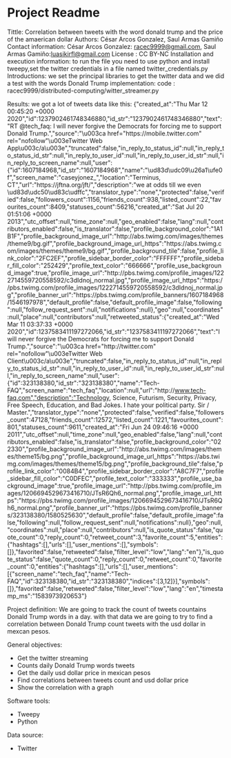 # Project Readme
Tittle: Correlation between tweets with the word donald trump and the price of the amaerican dollar
Authors: César Arcos Gonzalez, Saul Armas Gamiño
Contact information: César Arcos Gonzalez: racec9999@gmail.com, Saul Armas Gamiño:luasikirfl@gmail.com
License : CC BY-NC
Installation and execution information: to run the file you need to use python and install tweepy,set the twitter credentials in a file named twitter_credentials.py
Introductions: we set the principal libraries to get the  twitter data and we did a test with the words Donald Trump
implementation: code : racec9999/distributed-computing/witter_streamer.py

Results: we got a lot of tweets data like this:
{"created_at":"Thu Mar 12 00:45:20 +0000 2020","id":1237902461748346880,"id_str":"1237902461748346880","text":"RT @tech_faq: I will never forgive the Democrats for forcing me to support Donald Trump.","source":"\u003ca href=\"https:\/\/mobile.twitter.com\" rel=\"nofollow\"\u003eTwitter Web App\u003c\/a\u003e","truncated":false,"in_reply_to_status_id":null,"in_reply_to_status_id_str":null,"in_reply_to_user_id":null,"in_reply_to_user_id_str":null,"in_reply_to_screen_name":null,"user":{"id":1607184968,"id_str":"1607184968","name":"\ud83d\udc09\u26a1\ufe0f","screen_name":"caseyjonez_","location":"Terminus, CT","url":"https:\/\/jftna.org\/jft\/","description":"we at odds till we even \ud83d\udc50\ud83c\udffc","translator_type":"none","protected":false,"verified":false,"followers_count":1156,"friends_count":938,"listed_count":22,"favourites_count":8409,"statuses_count":56216,"created_at":"Sat Jul 20 01:51:06 +0000 2013","utc_offset":null,"time_zone":null,"geo_enabled":false,"lang":null,"contributors_enabled":false,"is_translator":false,"profile_background_color":"1A1B1F","profile_background_image_url":"http:\/\/abs.twimg.com\/images\/themes\/theme9\/bg.gif","profile_background_image_url_https":"https:\/\/abs.twimg.com\/images\/themes\/theme9\/bg.gif","profile_background_tile":false,"profile_link_color":"2FC2EF","profile_sidebar_border_color":"FFFFFF","profile_sidebar_fill_color":"252429","profile_text_color":"666666","profile_use_background_image":true,"profile_image_url":"http:\/\/pbs.twimg.com\/profile_images\/1222714559720558592\/c3dIdnoj_normal.jpg","profile_image_url_https":"https:\/\/pbs.twimg.com\/profile_images\/1222714559720558592\/c3dIdnoj_normal.jpg","profile_banner_url":"https:\/\/pbs.twimg.com\/profile_banners\/1607184968\/1546197978","default_profile":false,"default_profile_image":false,"following":null,"follow_request_sent":null,"notifications":null},"geo":null,"coordinates":null,"place":null,"contributors":null,"retweeted_status":{"created_at":"Wed Mar 11 03:37:33 +0000 2020","id":1237583411197272066,"id_str":"1237583411197272066","text":"I will never forgive the Democrats for forcing me to support Donald Trump.","source":"\u003ca href=\"http:\/\/twitter.com\" rel=\"nofollow\"\u003eTwitter Web Client\u003c\/a\u003e","truncated":false,"in_reply_to_status_id":null,"in_reply_to_status_id_str":null,"in_reply_to_user_id":null,"in_reply_to_user_id_str":null,"in_reply_to_screen_name":null,"user":{"id":323138380,"id_str":"323138380","name":"Tech-FAQ","screen_name":"tech_faq","location":null,"url":"http:\/\/www.tech-faq.com","description":"Technology, Science, Futurism, Security, Privacy, Free Speech, Education, and Bad Jokes.   I hate your political party. Sir \/ Master.","translator_type":"none","protected":false,"verified":false,"followers_count":47128,"friends_count":12572,"listed_count":1221,"favourites_count":801,"statuses_count":9611,"created_at":"Fri Jun 24 09:46:16 +0000 2011","utc_offset":null,"time_zone":null,"geo_enabled":false,"lang":null,"contributors_enabled":false,"is_translator":false,"profile_background_color":"022330","profile_background_image_url":"http:\/\/abs.twimg.com\/images\/themes\/theme15\/bg.png","profile_background_image_url_https":"https:\/\/abs.twimg.com\/images\/themes\/theme15\/bg.png","profile_background_tile":false,"profile_link_color":"0084B4","profile_sidebar_border_color":"A8C7F7","profile_sidebar_fill_color":"C0DFEC","profile_text_color":"333333","profile_use_background_image":true,"profile_image_url":"http:\/\/pbs.twimg.com\/profile_images\/1206694529673416710\/JTsR6Qh6_normal.png","profile_image_url_https":"https:\/\/pbs.twimg.com\/profile_images\/1206694529673416710\/JTsR6Qh6_normal.png","profile_banner_url":"https:\/\/pbs.twimg.com\/profile_banners\/323138380\/1580525630","default_profile":false,"default_profile_image":false,"following":null,"follow_request_sent":null,"notifications":null},"geo":null,"coordinates":null,"place":null,"contributors":null,"is_quote_status":false,"quote_count":0,"reply_count":0,"retweet_count":3,"favorite_count":5,"entities":{"hashtags":[],"urls":[],"user_mentions":[],"symbols":[]},"favorited":false,"retweeted":false,"filter_level":"low","lang":"en"},"is_quote_status":false,"quote_count":0,"reply_count":0,"retweet_count":0,"favorite_count":0,"entities":{"hashtags":[],"urls":[],"user_mentions":[{"screen_name":"tech_faq","name":"Tech-FAQ","id":323138380,"id_str":"323138380","indices":[3,12]}],"symbols":[]},"favorited":false,"retweeted":false,"filter_level":"low","lang":"en","timestamp_ms":"1583973920653"}


Project definition: We are going to track the count of tweets countains Donald Trump words in a day. with that data we are going to try to find a correlation between Donald Trump count tweets with the usd dollar in mexcan pesos.

General objectives:
- Get the twitter streaming 
- Counts  daily Donald Trump words tweets
- Get the daily usd dollar price in mexican pesos
- Find correlations between tweets count and usd dollar price
- Show  the correlation with a graph

Software tools:
- Tweepy
- Python



Data source:
- Twitter

